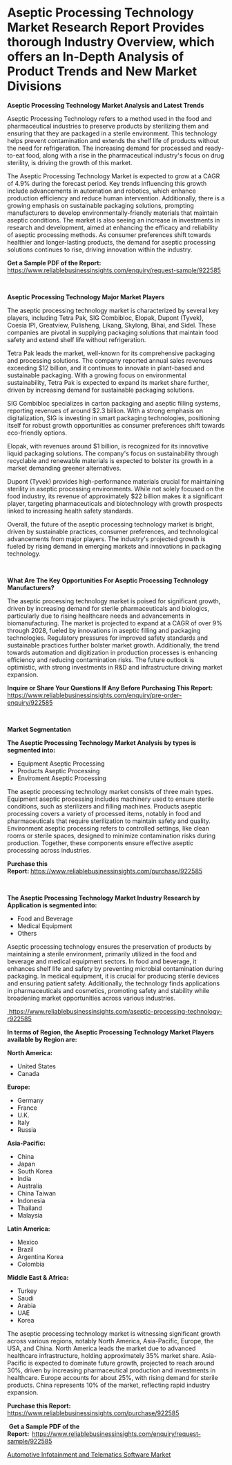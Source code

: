 <p><h1>Aseptic Processing Technology Market Research Report Provides thorough Industry Overview, which offers an In-Depth Analysis of Product Trends and New Market Divisions</h1></p><p><strong>Aseptic Processing Technology Market Analysis and Latest Trends</strong></p>
<p><p>Aseptic Processing Technology refers to a method used in the food and pharmaceutical industries to preserve products by sterilizing them and ensuring that they are packaged in a sterile environment. This technology helps prevent contamination and extends the shelf life of products without the need for refrigeration. The increasing demand for processed and ready-to-eat food, along with a rise in the pharmaceutical industry's focus on drug sterility, is driving the growth of this market.</p><p>The Aseptic Processing Technology Market is expected to grow at a CAGR of 4.9% during the forecast period. Key trends influencing this growth include advancements in automation and robotics, which enhance production efficiency and reduce human intervention. Additionally, there is a growing emphasis on sustainable packaging solutions, prompting manufacturers to develop environmentally-friendly materials that maintain aseptic conditions. The market is also seeing an increase in investments in research and development, aimed at enhancing the efficacy and reliability of aseptic processing methods. As consumer preferences shift towards healthier and longer-lasting products, the demand for aseptic processing solutions continues to rise, driving innovation within the industry.</p></p>
<p><strong>Get a Sample PDF of the Report:&nbsp;</strong> <a href="https://www.reliablebusinessinsights.com/enquiry/request-sample/922585?utm_campaign=3256&utm_medium=2&utm_source=Github&utm_content=ia&utm_term=07032025&utm_id=aseptic-processing-technology">https://www.reliablebusinessinsights.com/enquiry/request-sample/922585</a></p>
<p>&nbsp;</p>
<p><strong>Aseptic Processing Technology Major Market Players</strong></p>
<p><p>The aseptic processing technology market is characterized by several key players, including Tetra Pak, SIG Combibloc, Elopak, Dupont (Tyvek), Coesia IPI, Greatview, Pulisheng, Likang, Skylong, Bihai, and Sidel. These companies are pivotal in supplying packaging solutions that maintain food safety and extend shelf life without refrigeration.</p><p>Tetra Pak leads the market, well-known for its comprehensive packaging and processing solutions. The company reported annual sales revenues exceeding $12 billion, and it continues to innovate in plant-based and sustainable packaging. With a growing focus on environmental sustainability, Tetra Pak is expected to expand its market share further, driven by increasing demand for sustainable packaging solutions.</p><p>SIG Combibloc specializes in carton packaging and aseptic filling systems, reporting revenues of around $2.3 billion. With a strong emphasis on digitalization, SIG is investing in smart packaging technologies, positioning itself for robust growth opportunities as consumer preferences shift towards eco-friendly options.</p><p>Elopak, with revenues around $1 billion, is recognized for its innovative liquid packaging solutions. The company's focus on sustainability through recyclable and renewable materials is expected to bolster its growth in a market demanding greener alternatives.</p><p>Dupont (Tyvek) provides high-performance materials crucial for maintaining sterility in aseptic processing environments. While not solely focused on the food industry, its revenue of approximately $22 billion makes it a significant player, targeting pharmaceuticals and biotechnology with growth prospects linked to increasing health safety standards. </p><p>Overall, the future of the aseptic processing technology market is bright, driven by sustainable practices, consumer preferences, and technological advancements from major players. The industry's projected growth is fueled by rising demand in emerging markets and innovations in packaging technology.</p></p>
<p>&nbsp;</p>
<p><strong>What Are The Key Opportunities For Aseptic Processing Technology Manufacturers?</strong></p>
<p><p>The aseptic processing technology market is poised for significant growth, driven by increasing demand for sterile pharmaceuticals and biologics, particularly due to rising healthcare needs and advancements in biomanufacturing. The market is projected to expand at a CAGR of over 9% through 2028, fueled by innovations in aseptic filling and packaging technologies. Regulatory pressures for improved safety standards and sustainable practices further bolster market growth. Additionally, the trend towards automation and digitization in production processes is enhancing efficiency and reducing contamination risks. The future outlook is optimistic, with strong investments in R&D and infrastructure driving market expansion.</p></p>
<p><strong>Inquire or Share Your Questions If Any Before Purchasing This Report:</strong> <a href="https://www.reliablebusinessinsights.com/enquiry/pre-order-enquiry/922585?utm_campaign=3256&utm_medium=2&utm_source=Github&utm_content=ia&utm_term=07032025&utm_id=aseptic-processing-technology">https://www.reliablebusinessinsights.com/enquiry/pre-order-enquiry/922585</a></p>
<p>&nbsp;</p>
<p><strong>Market Segmentation</strong></p>
<p><strong>The Aseptic Processing Technology Market Analysis by types is segmented into:</strong></p>
<p><ul><li>Equipment Aseptic Processing</li><li>Products Aseptic Processing</li><li>Enviroment Aseptic Processing</li></ul></p>
<p><p>The aseptic processing technology market consists of three main types. Equipment aseptic processing includes machinery used to ensure sterile conditions, such as sterilizers and filling machines. Products aseptic processing covers a variety of processed items, notably in food and pharmaceuticals that require sterilization to maintain safety and quality. Environment aseptic processing refers to controlled settings, like clean rooms or sterile spaces, designed to minimize contamination risks during production. Together, these components ensure effective aseptic processing across industries.</p></p>
<p><strong>Purchase this Report:&nbsp;</strong><a href="https://www.reliablebusinessinsights.com/purchase/922585?utm_campaign=3256&utm_medium=2&utm_source=Github&utm_content=ia&utm_term=07032025&utm_id=aseptic-processing-technology">https://www.reliablebusinessinsights.com/purchase/922585</a></p>
<p>&nbsp;</p>
<p><strong>The Aseptic Processing Technology Market Industry Research by Application is segmented into:</strong></p>
<p><ul><li>Food and Beverage</li><li>Medical Equipment</li><li>Others</li></ul></p>
<p><p>Aseptic processing technology ensures the preservation of products by maintaining a sterile environment, primarily utilized in the food and beverage and medical equipment sectors. In food and beverage, it enhances shelf life and safety by preventing microbial contamination during packaging. In medical equipment, it is crucial for producing sterile devices and ensuring patient safety. Additionally, the technology finds applications in pharmaceuticals and cosmetics, promoting safety and stability while broadening market opportunities across various industries.</p></p>
<p><a href="https://www.reliablebusinessinsights.com/aseptic-processing-technology-r922585?utm_campaign=3256&utm_medium=2&utm_source=Github&utm_content=ia&utm_term=07032025&utm_id=aseptic-processing-technology">&nbsp;https://www.reliablebusinessinsights.com/aseptic-processing-technology-r922585</a></p>
<p><strong>In terms of Region, the Aseptic Processing Technology Market Players available by Region are:</strong></p>
<p>
    <p> <strong> North America: </strong>
        <ul>
            <li>United States</li>
            <li>Canada</li>
        </ul>
        </p> 
    <p> <strong> Europe: </strong>
        <ul>
            <li>Germany</li>
            <li>France</li>
            <li>U.K.</li>
            <li>Italy</li>
            <li>Russia</li>
        </ul>
        </p> 
    <p> <strong> Asia-Pacific: </strong>
        <ul>
            <li>China</li>
            <li>Japan</li>
            <li>South Korea</li>
            <li>India</li>
            <li>Australia</li>
            <li>China Taiwan</li>
            <li>Indonesia</li>
            <li>Thailand</li>
            <li>Malaysia</li>
        </ul>
        </p> 
    <p> <strong> Latin America: </strong>
        <ul>
            <li>Mexico</li>
            <li>Brazil</li>
            <li>Argentina Korea</li>
            <li>Colombia</li>
        </ul>
        </p> 
    <p> <strong> Middle East & Africa: </strong>
        <ul>
            <li>Turkey</li>
            <li>Saudi</li>
            <li>Arabia</li>
            <li>UAE</li>
            <li>Korea</li>
        </ul>
    </p>
    </p>
<p><p>The aseptic processing technology market is witnessing significant growth across various regions, notably North America, Asia-Pacific, Europe, the USA, and China. North America leads the market due to advanced healthcare infrastructure, holding approximately 35% market share. Asia-Pacific is expected to dominate future growth, projected to reach around 30%, driven by increasing pharmaceutical production and investments in healthcare. Europe accounts for about 25%, with rising demand for sterile products. China represents 10% of the market, reflecting rapid industry expansion.</p></p>
<p><strong>Purchase this Report: </strong><a href="https://www.reliablebusinessinsights.com/purchase/922585?utm_campaign=3256&utm_medium=2&utm_source=Github&utm_content=ia&utm_term=07032025&utm_id=aseptic-processing-technology">https://www.reliablebusinessinsights.com/purchase/922585</a></p>
<p>&nbsp;<strong>Get a Sample PDF of the Report:&nbsp;&nbsp;</strong><a href="https://www.reliablebusinessinsights.com/enquiry/request-sample/922585?utm_campaign=3256&utm_medium=2&utm_source=Github&utm_content=ia&utm_term=07032025&utm_id=aseptic-processing-technology">https://www.reliablebusinessinsights.com/enquiry/request-sample/922585</a></p>
<p><strong></strong></p>
<p><p><a href="https://github.com/muhjanaidu/Market-Research-Report-List-1/blob/main/automotive-infotainment-and-telematics-software-market.md?utm_campaign=3256&utm_medium=2&utm_source=Github&utm_content=ia&utm_term=07032025&utm_id=aseptic-processing-technology">Automotive Infotainment and Telematics Software Market</a></p></p>